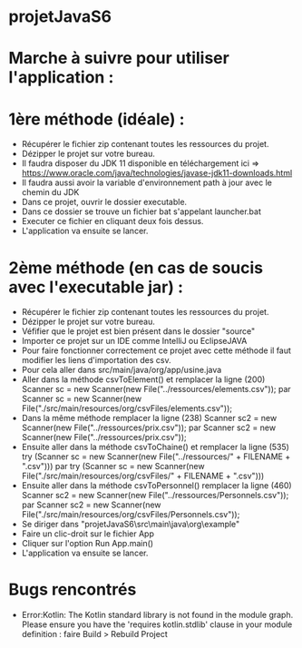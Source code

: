 # projetJavaS6

# Marche à suivre pour utiliser l'application :

  # 1ère méthode (idéale) : 
  - Récupérer le fichier zip contenant toutes les ressources du projet.
  - Dézipper le projet sur votre bureau.
  - Il faudra disposer du JDK 11 disponible en téléchargement ici => https://www.oracle.com/java/technologies/javase-jdk11-downloads.html
  - Il faudra aussi avoir la variable d'environnement path à jour avec le chemin du JDK
  - Dans ce projet, ouvrir le dossier executable.
  - Dans ce dossier se trouve un fichier bat s'appelant launcher.bat
  - Executer ce fichier en cliquant deux fois dessus.
  - L'application va ensuite se lancer.
  
  
  # 2ème méthode (en cas de soucis avec l'executable jar) : 
  - Récupérer le fichier zip contenant toutes les ressources du projet.
  - Dézipper le projet sur votre bureau.
  - Véfifier que le projet est bien présent dans le dossier "source"
  - Importer ce projet sur un IDE comme IntelliJ ou EclipseJAVA
  - Pour faire fonctionner correctement ce projet avec cette méthode il faut modifier les liens d'importation des csv.
  - Pour cela aller dans src/main/java/org/app/usine.java 
  - Aller dans la méthode csvToElement() et remplacer la ligne (200) Scanner sc = new Scanner(new File("../ressources/elements.csv")); 
par Scanner sc = new Scanner(new File("./src/main/resources/org/csvFiles/elements.csv"));
  - Dans la même méthode remplacer la ligne (238) Scanner sc2 = new Scanner(new File("../ressources/prix.csv")); 
par Scanner sc2 = new Scanner(new File("../ressources/prix.csv"));
  - Ensuite aller dans la méthode csvToChaine() et remplacer la ligne (535) try (Scanner sc = new Scanner(new File("../ressources/" + FILENAME + ".csv"))) 
par try (Scanner sc = new Scanner(new File("./src/main/resources/org/csvFiles/" + FILENAME + ".csv")))
  - Ensuite aller dans la méthode csvToPersonnel() remplacer la ligne (460) Scanner sc2 = new Scanner(new File("../ressources/Personnels.csv")); 
par Scanner sc2 = new Scanner(new File("./src/main/resources/org/csvFiles/Personnels.csv"));
  - Se diriger dans "projetJavaS6\src\main\java\org\example"
  - Faire un clic-droit sur le fichier App
  - Cliquer sur l'option Run App.main()
  - L'application va ensuite se lancer.
  
  # Bugs rencontrés
- Error:Kotlin: The Kotlin standard library is not found in the module graph. Please ensure you have the 'requires kotlin.stdlib' clause in your module definition :
  faire Build > Rebuild Project
  

